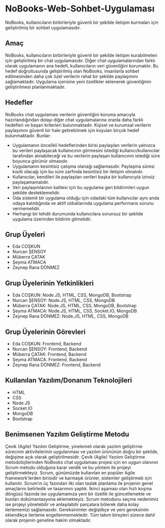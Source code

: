 # NoBooks-Web-Sohbet-Uygulaması
NoBooks, kullanıcıların birbirleriyle güvenli bir şekilde iletişim kurmaları için geliştirilmiş bir sohbet uygulamasıdır.
## Amaç  
NoBooks, kullanıcıların birbirleriyle güvenli bir şekilde iletişim kurabilmeleri için geliştirilmiş bir 
chat uygulamasıdır. Diğer chat uygulamalarından farklı olarak uygulamanın ana hedefi, 
kullanıcıların veri güvenliğini korumaktır. Bu hedef doğrultusunda geliştirilmiş olan NoBooks, 
insanlarla sohbet edilmesinden daha çok özel verilerin rahat bir şekilde paylaşımını sağlamaktadır. 
Uygulama içerisine yeni özellikler eklenerek güvenliğinin geliştirilmesi planlanmaktadır.

## Hedefler
NoBooks chat uygulaması verilerin güvenliğini koruma amacıyla hazırlandığından dolayı 
diğer chat uygulamalarına oranla daha farklı hedefleri ve başarı kriterleri bulunmaktadır. 
Kişisel ve kurumsal verilerin paylaşımını güvenli bir hale getirebilmek için koyulan birçok 
hedef bulunmaktadır. Bunlar:
- Uygulamanın öncelikli hedeflerinden birisi paylaşılan verilerin yalnızca bu verileri 
paylaşacak kullanıcının görmesini istediği kullanıcı/kullanıcılar tarafından alınabileceği ve bu 
verilerin paylaşan kullanıcının istediği süre boyunca görünür olmasıdır.
- Uygulamanın kesintisiz çalışma olanağı sağlamasıdır. Paylaşma süresi kısıtlı olacağı 
için bu süre zarfında kesintisiz bir iletişim olmalıdır.
- Kullanıcılar, kendileri ile paylaşılan verileri başka bir kullanıcıyla izinsiz 
paylaşamamalıdır. 
- Veri paylaşımlarının kalitesi için bu uygulama geri bildirimleri uygun şekilde 
desteklemelidir.
- Oda sistemli bir uygulama olduğu için odadaki tüm kullanıcılar aynı anda odaya 
katıldığında ve aktif olduklarında uygulama performans sorunu vermemelidir.
- Herhangi bir tehdit durumunda kullanıcılara sorunsuz bir şekilde uygulama 
üzerinden bildirim gitmelidir.

## Grup Üyeleri
- Eda COŞKUN
- Nurcan ŞENSOY
- Müberra ÇATAK
- Şeyma ATMACA
- Zeynep Rana DÖNMEZ

## Grup Üyelerinin Yetkinlikleri
- Eda COŞKUN: Node.JS, HTML, CSS, MongoDB, Bootstrap
- Nurcan ŞENSOY: Node.JS, HTML, CSS, MongoDB
- Müberra ÇATAK: Node.JS, HTML, CSS, MongoDB, Bootstrap
- Şeyma ATMACA: Node.JS, HTML, CSS, Socket.IO, MongoDB
- Zeynep Rana DÖNMEZ: Node.JS, HTML, CSS, MongoDB

## Grup Üyelerinin Görevleri
- Eda COŞKUN: Frontend, Backend
- Nurcan ŞENSOY: Frontend, Backend
- Müberra ÇATAK: Frontend, Backend
- Şeyma ATMACA: Frontend, Backend
- Zeynep Rana DÖNMEZ: Frontend, Backend

## Kullanılan Yazılım/Donanım Teknolojileri
- HTML
- CSS
- Node.JS
- Socket.IO
- MongoDB
- Bootstrap

## Benimsenen Yazılım Geliştirme Metodu
Çevik (Agile) Yazılım Geliştirme, yinelemeli olarak yazılım geliştirme sürecinin aktivitelerinin uygulanması ve yazılım ürününün doğru bir şekilde, değişime açık olarak geliştirilmesidir. Çevik (Agile) Yazılım Geliştirme metodolojilerinden NoBooks chat uygulaması projesi için en uygun olanının Scrum metodu olduğuna karar verdik ve bu yöntem ile projeyi geliştirmekteyiz. Scrum, günümüzde kullanılan en popüler Agile framework’lerden birisidir ve karmaşık ürünler, sistemler geliştirmek için kullanılır. Scrum’ın üç fazından ilki olan taslak planlama ile projenin genel amaçlarını belirledik ve tasarımını yaptık. İkinci aşaması olan hızlı koşma döngüsü fazında ise uygulamamıza yeni bir özellik ile güncellemekte ve bunları dokümantasyona eklemekteyiz. Scrum metodunu seçme nedenimiz ise projeyi yönetebilir ve anlaşılabilir parçalara bölerek daha kolay ilerlememizi sağlamasıdır. Gereksinimler değiştikçe ve yeni gereksinim eklendikçe ilerleme engellenmemektedir. Tüm takım bireyleri sürece dahil olarak projenin geneline hakim olmaktadır.

